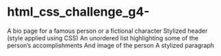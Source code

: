 # html_css_challenge_g4-
A bio page for a famous person or a fictional character
Stylized header (style applied using CSS)
An unordered list highlighting some of the person’s accomplishments
And image of the person
A stylized paragraph
